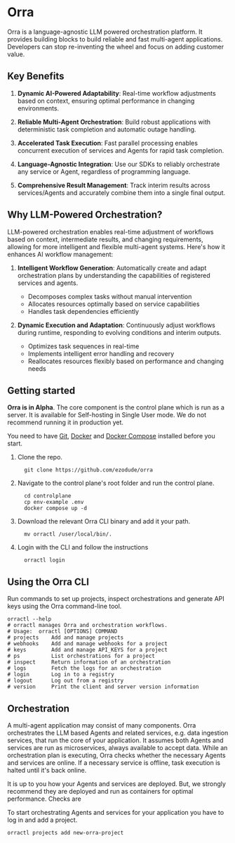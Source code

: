 # Orra

Orra is a language-agnostic LLM powered orchestration platform. It provides building blocks to build reliable and fast
multi-agent applications. Developers can stop re-inventing the wheel and focus on adding customer value.

## Key Benefits

1. **Dynamic AI-Powered Adaptability**: Real-time workflow adjustments based on context, ensuring optimal performance in
   changing environments.

2. **Reliable Multi-Agent Orchestration**: Build robust applications with deterministic task completion and automatic
   outage handling.

3. **Accelerated Task Execution**: Fast parallel processing enables concurrent execution of services and Agents for
   rapid task completion.

4. **Language-Agnostic Integration**: Use our SDKs to reliably orchestrate any service or Agent, regardless of
   programming language.

5. **Comprehensive Result Management**: Track interim results across services/Agents and accurately combine them into a
   single final output.

## Why LLM-Powered Orchestration?

LLM-powered orchestration enables real-time adjustment of workflows based on context, intermediate results, and changing
requirements, allowing for more intelligent and flexible multi-agent systems. Here's how it enhances AI workflow
management:

1. **Intelligent Workflow Generation**: Automatically create and adapt orchestration plans by understanding the
   capabilities of registered services and agents.
    - Decomposes complex tasks without manual intervention
    - Allocates resources optimally based on service capabilities
    - Handles task dependencies efficiently

2. **Dynamic Execution and Adaptation**: Continuously adjust workflows during runtime, responding to evolving conditions
   and interim outputs.
    - Optimizes task sequences in real-time
    - Implements intelligent error handling and recovery
    - Reallocates resources flexibly based on performance and changing needs

## Getting started

**Orra is in Alpha**. The core component is the control plane which is run as a server. It is available for Self-hosting
in Single User mode. We do not recommend running it in production yet.

You need to
have [Git](https://git-scm.com/book/en/v2/Getting-Started-Installing-Git), [Docker](https://docs.docker.com/desktop/)
and [Docker Compose](https://docs.docker.com/compose/install/) installed before you start.

1. Clone the repo.
    ```shell
      git clone https://github.com/ezodude/orra
    ```
2. Navigate to the control plane's root folder and run the control plane.
    ```shell
      cd controlplane
      cp env-example .env 
      docker compose up -d
    ```
3. Download the relevant Orra CLI binary and add it your path.
    ```shell
      mv orractl /user/local/bin/.
    ```
4. Login with the CLI and follow the instructions
    ```shell
      orractl login
    ```

## Using the Orra CLI

Run commands to set up projects, inspect orchestrations and generate API keys using the Orra command-line tool.

```shell
orractl --help
# orractl manages Orra and orchestration workflows. 
# Usage:  orractl [OPTIONS] COMMAND
# projects    Add and manage projects
# webhooks    Add and manage webhooks for a project
# keys        Add and manage API_KEYS for a project
# ps          List orchestrations for a project
# inspect     Return information of an orchestration
# logs        Fetch the logs for an orchestration
# login       Log in to a registry
# logout      Log out from a registry
# version     Print the client and server version information
```

## Orchestration

A multi-agent application may consist of many components. Orra orchestrates the LLM based Agents and related services,
e.g. data ingestion services, that run the core of your application. It assumes both Agents and services are run as
microservices, always available to accept data. While an orchestration plan is executing, Orra checks whether the
necessary Agents and services are online. If a necessary service is offline, task execution is halted until it's back
online.

It is up to you how your Agents and services are deployed. But, we strongly recommend they are deployed and run as
containers for optimal performance. Checks are

To start orchestrating Agents and services for your application you have to log in and add a project.

```shell
orractl projects add new-orra-project
```
